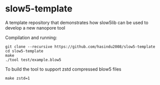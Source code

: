 # slow5-template

A template repository that demonstrates how slow5lib can be used to develop a new nanopore tool


Compilation and running:

```
git clone --recursive https://github.com/hasindu2008/slow5-template
cd slow5-template
make
./tool test/example.blow5
```

To build the tool to support zstd compressed blow5 files

```
make zstd=1
```

